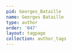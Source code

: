 ```yaml
---
pid: Georges_Bataille
name: Georges Bataille
type: author
order: '047'
layout: tagpage
collection: author_tags
---
```


